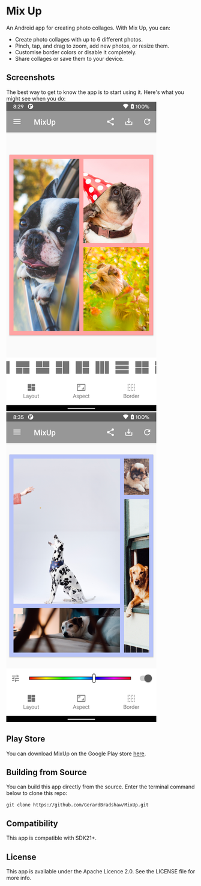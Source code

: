 # Mix Up
An Android app for creating photo collages. With Mix Up, you can:
- Create photo collages with up to 6 different photos.
- Pinch, tap, and drag to zoom, add new photos, or resize them.
- Customise border colors or disable it completely.
- Share collages or save them to your device.

## Screenshots
The best way to get to know the app is to start using it. Here's what you might see when you do:
<img src="/art/screenshot_pink.png?raw=true" width="400px"> <img src="/art/screenshot_blue.png?raw=true" width="400px">

## Play Store
You can download MixUp on the Google Play store [here](https://play.google.com/store/apps/details?id=com.photocollagepro.v2mixup).

## Building from Source
You can build this app directly from the source. Enter the terminal command below to clone this repo:
```shell
git clone https://github.com/GerardBradshaw/MixUp.git  
```

## Compatibility
This app is compatible with SDK21+.

## License
This app is available under the Apache Licence 2.0. See the LICENSE file for more info.
